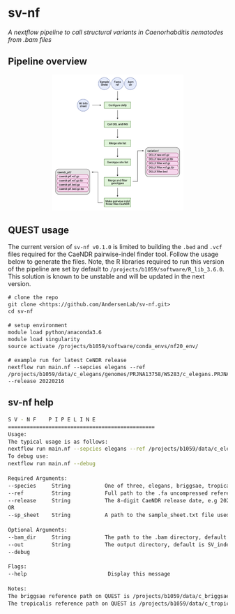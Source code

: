 # sv-nf

*A nextflow pipeline to call structural variants in Caenorhabditis nematodes from .bam files*

## Pipeline overview
<p align="center" width="100%">
    <img width="60%" src="https://github.com/AndersenLab/sv-nf/blob/main/img/sv-nf_workflow.png?raw=true">
</p>

## QUEST usage

The current version of `sv-nf v0.1.0` is limited to building the `.bed` and `.vcf` files required for the CaeNDR pairwise-indel finder tool. Follow the usage below to generate the files. Note, the R libraries required to run this version of the pipeline are set by default to `/projects/b1059/software/R_lib_3.6.0`. This solution is known to be unstable and will be updated in the next version.

```
# clone the repo
git clone <https://github.com/AndersenLab/sv-nf.git>
cd sv-nf

# setup environment
module load python/anaconda3.6
module load singularity
source activate /projects/b1059/software/conda_envs/nf20_env/

# example run for latest CeNDR release
nextflow run main.nf --sepcies elegans --ref /projects/b1059/data/c_elegans/genomes/PRJNA13758/WS283/c_elegans.PRJNA13758.WS283.genome.fa --release 20220216
```

## sv-nf help

```bash
S V - N F    P I P E L I N E
===============================================
Usage:
The typical usage is as follows:
nextflow run main.nf --sepcies elegans --ref /projects/b1059/data/c_elegans/genomes/PRJNA13758/WS283/c_elegans.PRJNA13758.WS283.genome.fa --release <latest CaeNDR release>
To debug use:
nextflow run main.nf --debug

Required Arguments:
--species     String           One of three, elegans, briggsae, tropicalis
--ref         String           Full path to the .fa uncompressed reference file, default is null
--release     String           The 8-digit CaeNDR release date, e.g 20220216, required when --sp_sheet not specified
OR
--sp_sheet    String           A path to the sample_sheet.txt file used to call INDELs instead of release. Required when --release not specified

Optional Arguments:
--bam_dir     String           The path to the .bam directory, default is specific to QUEST: /projects/b1059/data/c_<species>/WI/alignments
--out         String           The output directory, default is SV_indel_results_<date>
--debug

Flags:
--help                          Display this message

Notes:
The briggsae reference path on QUEST is /projects/b1059/data/c_briggsae/genomes/QX1410_nanopore/Feb2020/c_briggsae.QX1410_nanopore.Feb2020.genome.fa.gz
The tropicalis reference path on QUEST is /projects/b1059/data/c_tropicalis/genomes/NIC58_nanopore/June2021/c_tropicalis.NIC58_nanopore.June2021.genome.fa.gz
```
